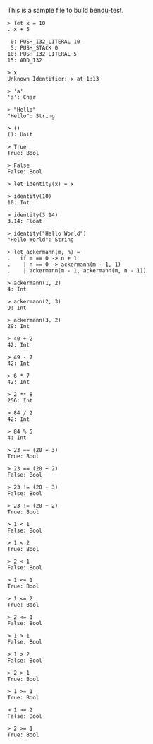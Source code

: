 This is a sample file to build bendu-test.


```bendu-dis
> let x = 10
. x + 5

 0: PUSH_I32_LITERAL 10
 5: PUSH_STACK 0
10: PUSH_I32_LITERAL 5
15: ADD_I32
```

```bendu-error
> x
Unknown Identifier: x at 1:13
```

```bendu-repl
> 'a'
'a': Char
```

```bendu-repl
> "Hello"
"Hello": String
```

```bendu-repl
> ()
(): Unit
```

```bendu-repl
> True
True: Bool

> False
False: Bool
```

```bendu-repl
> let identity(x) = x

> identity(10)
10: Int

> identity(3.14)
3.14: Float

> identity("Hello World")
"Hello World": String
```

```xbendu-repl
> let ackermann(m, n) = 
.   if m == 0 -> n + 1 
.    | n == 0 -> ackermann(m - 1, 1) 
.    | ackermann(m - 1, ackermann(m, n - 1))

> ackermann(1, 2)
4: Int

> ackermann(2, 3)
9: Int

> ackermann(3, 2)
29: Int
```

```sbendu-repl
> 40 + 2
42: Int

> 49 - 7
42: Int

> 6 * 7
42: Int

> 2 ** 8
256: Int

> 84 / 2
42: Int

> 84 % 5
4: Int

> 23 == (20 + 3)
True: Bool

> 23 == (20 + 2)
False: Bool

> 23 != (20 + 3)
False: Bool

> 23 != (20 + 2)
True: Bool

> 1 < 1
False: Bool

> 1 < 2
True: Bool

> 2 < 1
False: Bool

> 1 <= 1
True: Bool

> 1 <= 2
True: Bool

> 2 <= 1
False: Bool

> 1 > 1
False: Bool

> 1 > 2
False: Bool

> 2 > 1
True: Bool

> 1 >= 1
True: Bool

> 1 >= 2
False: Bool

> 2 >= 1
True: Bool
```